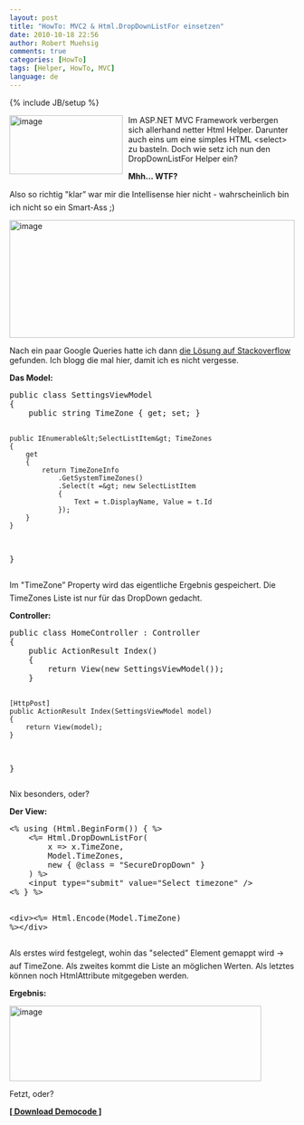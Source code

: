 ```yaml
---
layout: post
title: "HowTo: MVC2 & Html.DropDownListFor einsetzen"
date: 2010-10-18 22:56
author: Robert Muehsig
comments: true
categories: [HowTo]
tags: [Helper, HowTo, MVC]
language: de
---
```

{% include JB/setup %}
<p><a href="{{BASE_PATH}}/assets/wp-images-de/image1081.png"><img style="border-bottom: 0px; border-left: 0px; margin: 0px 10px 0px 0px; display: inline; border-top: 0px; border-right: 0px" title="image" border="0" alt="image" align="left" src="{{BASE_PATH}}/assets/wp-images-de/image_thumb263.png" width="200" height="104" /></a>Im ASP.NET MVC Framework verbergen sich allerhand netter Html Helper. Darunter auch eins um eine simples HTML &lt;select&gt; zu basteln. Doch wie setz ich nun den DropDownListFor Helper ein?</p>  <p></p>  <p><strong>Mhh... WTF?</strong></p>  <p>Also so richtig &quot;klar” war mir die Intellisense hier nicht - wahrscheinlich bin ich nicht so ein Smart-Ass ;)</p>  <p><a href="{{BASE_PATH}}/assets/wp-images-de/image1082.png"><img style="border-bottom: 0px; border-left: 0px; display: inline; border-top: 0px; border-right: 0px" title="image" border="0" alt="image" src="{{BASE_PATH}}/assets/wp-images-de/image_thumb264.png" width="504" height="208" /></a> </p>  <p>Nach ein paar Google Queries hatte ich dann <a href="http://stackoverflow.com/questions/2497417">die Lösung auf Stackoverflow</a> gefunden. Ich blogg die mal hier, damit ich es nicht vergesse.</p>  <p><strong>Das Model:</strong></p>  <div style="padding-bottom: 0px; margin: 0px; padding-left: 0px; padding-right: 0px; display: inline; float: none; padding-top: 0px" id="scid:812469c5-0cb0-4c63-8c15-c81123a09de7:5aad9643-8ce9-4010-af46-a704afd46a19" class="wlWriterEditableSmartContent"><pre name="code" class="c#">public class SettingsViewModel
{
    public string TimeZone { get; set; }

    public IEnumerable&lt;SelectListItem&gt; TimeZones 
    {
        get 
        {
            return TimeZoneInfo
                .GetSystemTimeZones()
                .Select(t =&gt; new SelectListItem 
                { 
                    Text = t.DisplayName, Value = t.Id 
                });
        }
    }
}</pre></div>

<p>Im "TimeZone” Property wird das eigentliche Ergebnis gespeichert. Die TimeZones Liste ist nur für das DropDown gedacht.</p>

<p><strong>Controller:</strong></p>

<div style="padding-bottom: 0px; margin: 0px; padding-left: 0px; padding-right: 0px; display: inline; float: none; padding-top: 0px" id="scid:812469c5-0cb0-4c63-8c15-c81123a09de7:0435059a-ff76-4ac6-bbbc-586b773a101e" class="wlWriterEditableSmartContent"><pre name="code" class="c#">public class HomeController : Controller
{
    public ActionResult Index()
    {
        return View(new SettingsViewModel());
    }

    [HttpPost]
    public ActionResult Index(SettingsViewModel model)
    {
        return View(model);
    }
}</pre></div>

<p></p>

<p>Nix besonders, oder?</p>

<p><strong>Der View:</strong></p>

<div style="padding-bottom: 0px; margin: 0px; padding-left: 0px; padding-right: 0px; display: inline; float: none; padding-top: 0px" id="scid:812469c5-0cb0-4c63-8c15-c81123a09de7:0d72e4af-fabe-40f5-afdb-7ad84cb0ebe9" class="wlWriterEditableSmartContent"><pre name="code" class="c#">&lt;% using (Html.BeginForm()) { %&gt;
    &lt;%= Html.DropDownListFor(
        x =&gt; x.TimeZone, 
        Model.TimeZones, 
        new { @class = "SecureDropDown" }
    ) %&gt;
    &lt;input type="submit" value="Select timezone" /&gt;
&lt;% } %&gt;

&lt;div&gt;&lt;%= Html.Encode(Model.TimeZone) %&gt;&lt;/div&gt;</pre></div>

<p>Als erstes wird festgelegt, wohin das "selected” Element gemappt wird -&gt; auf TimeZone. Als zweites kommt die Liste an möglichen Werten. Als letztes können noch HtmlAttribute mitgegeben werden.</p>

<p><strong>Ergebnis:</strong></p>

<p><a href="{{BASE_PATH}}/assets/wp-images-de/image1083.png"><img style="border-bottom: 0px; border-left: 0px; display: inline; border-top: 0px; border-right: 0px" title="image" border="0" alt="image" src="{{BASE_PATH}}/assets/wp-images-de/image_thumb265.png" width="445" height="133" /></a> </p>

<p>Fetzt, oder?</p>

<p><a href="{{BASE_PATH}}/assets/files/democode/mvcdropdownlisthelper/mvcdropdownlisthelper.zip"><strong>[ Download Democode ]</strong></a></p>
